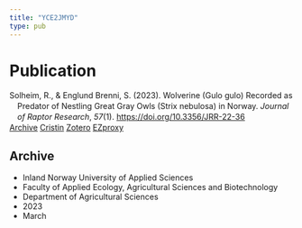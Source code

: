 ```yaml
---
title: "YCE2JMYD"
type: pub
---
```

<h1>Publication</h1>
<article id="csl-bib-container-YCE2JMYD" class="csl-bib-container">
  <div class="csl-bib-body" style="line-height: 1.35; padding-left: 1em; text-indent:-1em;">
  <div class="csl-entry">Solheim, R., &amp; Englund Brenni, S. (2023). Wolverine (Gulo gulo) Recorded as Predator of Nestling Great Gray Owls (Strix nebulosa) in Norway. <i>Journal of Raptor Research</i>, <i>57</i>(1). <a href="https://doi.org/10.3356/JRR-22-36">https://doi.org/10.3356/JRR-22-36</a></div>
</div>
  <div class="csl-bib-buttons">
    <a href="#taxonomy-article-YCE2JMYD" class="csl-bib-button">Archive</a>
    <a href alt="Cristin URL" class="csl-bib-button">Cristin</a>
    <a href alt="Zotero URL" class="csl-bib-button">Zotero</a>
    <a href="http://ezproxy.inn.no/login?url=https://doi.org/10.3356/JRR-22-36" class="csl-bib-button">EZproxy</a>
  </div>
  <div id="csl-bib-meta-container-YCE2JMYD"></div>
</article>
<div id="csl-bib-meta-YCE2JMYD" class="csl-bib-meta">
  <article id="taxonomy-article-YCE2JMYD" class="taxonomy-article">
    <h1>Archive</h1>
    <ul>
      <li>Inland Norway University of Applied Sciences</li>
      <li>Faculty of Applied Ecology, Agricultural Sciences and Biotechnology</li>
      <li>Department of Agricultural Sciences</li>
      <li>2023</li>
      <li>March</li>
    </ul>
  </article>
</div>
